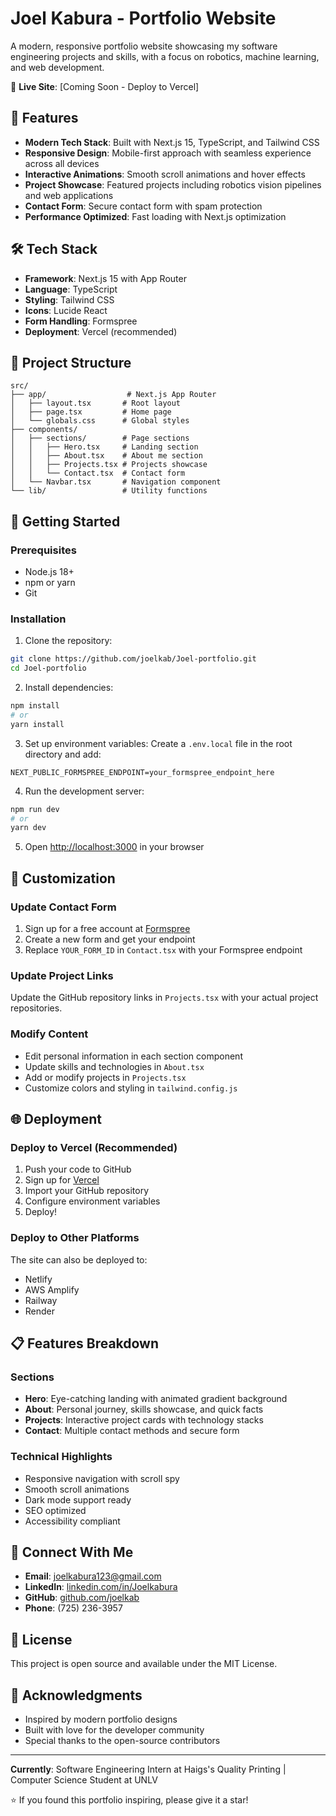 # Joel Kabura - Portfolio Website

A modern, responsive portfolio website showcasing my software engineering projects and skills, with a focus on robotics, machine learning, and web development.

🚀 **Live Site**: [Coming Soon - Deploy to Vercel]

## 🎯 Features

- **Modern Tech Stack**: Built with Next.js 15, TypeScript, and Tailwind CSS
- **Responsive Design**: Mobile-first approach with seamless experience across all devices
- **Interactive Animations**: Smooth scroll animations and hover effects
- **Project Showcase**: Featured projects including robotics vision pipelines and web applications
- **Contact Form**: Secure contact form with spam protection
- **Performance Optimized**: Fast loading with Next.js optimization

## 🛠️ Tech Stack

- **Framework**: Next.js 15 with App Router
- **Language**: TypeScript
- **Styling**: Tailwind CSS
- **Icons**: Lucide React
- **Form Handling**: Formspree
- **Deployment**: Vercel (recommended)

## 📂 Project Structure

```
src/
├── app/                  # Next.js App Router
│   ├── layout.tsx       # Root layout
│   ├── page.tsx         # Home page
│   └── globals.css      # Global styles
├── components/
│   ├── sections/        # Page sections
│   │   ├── Hero.tsx     # Landing section
│   │   ├── About.tsx    # About me section
│   │   ├── Projects.tsx # Projects showcase
│   │   └── Contact.tsx  # Contact form
│   └── Navbar.tsx       # Navigation component
└── lib/                 # Utility functions
```

## 🚀 Getting Started

### Prerequisites

- Node.js 18+ 
- npm or yarn
- Git

### Installation

1. Clone the repository:
```bash
git clone https://github.com/joelkab/Joel-portfolio.git
cd Joel-portfolio
```

2. Install dependencies:
```bash
npm install
# or
yarn install
```

3. Set up environment variables:
Create a `.env.local` file in the root directory and add:
```env
NEXT_PUBLIC_FORMSPREE_ENDPOINT=your_formspree_endpoint_here
```

4. Run the development server:
```bash
npm run dev
# or
yarn dev
```

5. Open [http://localhost:3000](http://localhost:3000) in your browser

## 📝 Customization

### Update Contact Form
1. Sign up for a free account at [Formspree](https://formspree.io/)
2. Create a new form and get your endpoint
3. Replace `YOUR_FORM_ID` in `Contact.tsx` with your Formspree endpoint

### Update Project Links
Update the GitHub repository links in `Projects.tsx` with your actual project repositories.

### Modify Content
- Edit personal information in each section component
- Update skills and technologies in `About.tsx`
- Add or modify projects in `Projects.tsx`
- Customize colors and styling in `tailwind.config.js`

## 🌐 Deployment

### Deploy to Vercel (Recommended)

1. Push your code to GitHub
2. Sign up for [Vercel](https://vercel.com)
3. Import your GitHub repository
4. Configure environment variables
5. Deploy!

### Deploy to Other Platforms

The site can also be deployed to:
- Netlify
- AWS Amplify
- Railway
- Render

## 📋 Features Breakdown

### Sections
- **Hero**: Eye-catching landing with animated gradient background
- **About**: Personal journey, skills showcase, and quick facts
- **Projects**: Interactive project cards with technology stacks
- **Contact**: Multiple contact methods and secure form

### Technical Highlights
- Responsive navigation with scroll spy
- Smooth scroll animations
- Dark mode support ready
- SEO optimized
- Accessibility compliant

## 🤝 Connect With Me

- **Email**: joelkabura123@gmail.com
- **LinkedIn**: [linkedin.com/in/Joelkabura](https://linkedin.com/in/Joelkabura)
- **GitHub**: [github.com/joelkab](https://github.com/joelkab)
- **Phone**: (725) 236-3957

## 📄 License

This project is open source and available under the MIT License.

## 🙏 Acknowledgments

- Inspired by modern portfolio designs
- Built with love for the developer community
- Special thanks to the open-source contributors

---

**Currently**: Software Engineering Intern at Haigs's Quality Printing | Computer Science Student at UNLV

⭐ If you found this portfolio inspiring, please give it a star!
